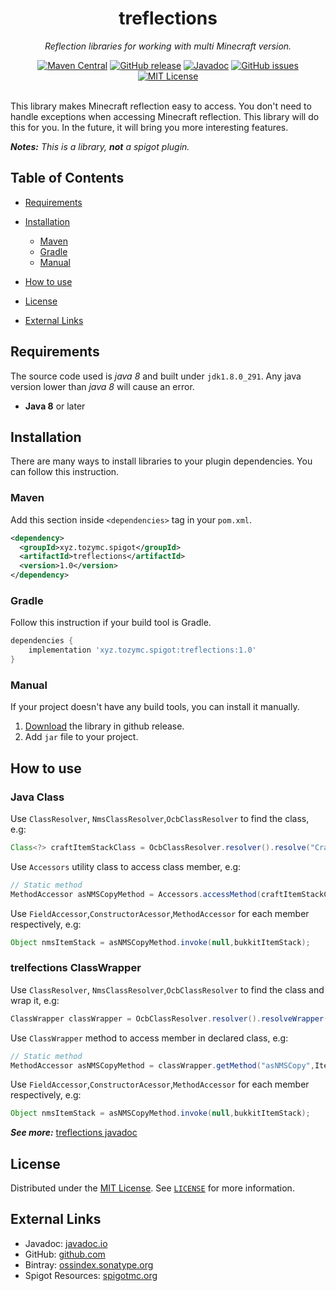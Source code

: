 [originalLicense]: https://opensource.org/licenses/MIT "MIT License"

[license]: https://github.com/TozyMC/treflections/blob/main/LICENSE "MIT License"

[github]: https://github.com/TozyMC/treflections "GitHub project"

[release]: https://github.com/TozyMC/treflections/releases "GitHub Release"

[javadoc]: https://www.javadoc.io/doc/xyz.tozymc.spigot/treflections/ "treflections Javadoc"

[ossIndex]: https://ossindex.sonatype.org/component/pkg:maven/xyz.tozymc.spigot/treflections "OSS Index"

[spigot]: /# "Spigot Resources"

<div align="center">
  <h1>treflections</h1>
  <p><i>Reflection libraries for working with multi Minecraft version.</i></p>
  <a href="https://search.maven.org/artifact/xyz.tozymc.spigot/treflections/1.0/jar"><img alt="Maven Central" src="https://img.shields.io/maven-central/v/xyz.tozymc.spigot/treflections?label=Maven%20Central&logo=apache-maven&style=flat-square"></a>
  <a href="https://github.com/TozyMC/treflections/releases"><img alt="GitHub release" src="https://img.shields.io/github/v/release/TozyMC/treflections?logo=github&style=flat-square"></a>
  <a href="https://www.javadoc.io/doc/xyz.tozymc.spigot/treflections/"><img alt="Javadoc" src="https://javadoc.io/badge2/xyz.tozymc.spigot/treflections/javadoc.svg?style=flat-square&label=Javadoc&color=brightgreen&logo=java"></a>
  <a href="https://github.com/TozyMC/treflections/issues"><img alt="GitHub issues" src="https://img.shields.io/github/issues/TozyMC/treflections?style=flat-square"></a>
  <a href="https://github.com/TozyMC/treflections/blob/main/LICENSE"><img alt="MIT License" src="https://img.shields.io/github/license/TozyMC/treflections?style=flat-square"></a>
</div>
<br>

This library makes Minecraft reflection easy to access. You don't need to handle exceptions when
accessing Minecraft reflection. This library will do this for you. In the future, it will bring you
more interesting features.

***Notes:*** *This is a library,* ***not*** *a spigot plugin.*

## Table of Contents

- [Requirements](#requirements)
- [Installation](#installation)
  - [Maven](#maven)
  - [Gradle](#gradle)
  - [Manual](#manual)

- [How to use](#how-to-use)
- [License](#license)
- [External Links](#external-links)

## Requirements

The source code used is *java 8* and built under `jdk1.8.0_291`. Any java version lower than *java
8* will cause an error.

- **Java 8** or later

## Installation

There are many ways to install libraries to your plugin dependencies. You can follow this
instruction.

### Maven

Add this section inside `<dependencies>` tag in your `pom.xml`.

``` xml
<dependency>
  <groupId>xyz.tozymc.spigot</groupId>
  <artifactId>treflections</artifactId>
  <version>1.0</version>
</dependency>
```

### Gradle

Follow this instruction if your build tool is Gradle.

```gradle
dependencies {
    implementation 'xyz.tozymc.spigot:treflections:1.0'
}
```

### Manual

If your project doesn't have any build tools, you can install it manually.

1. [Download][release] the library in github release.
2. Add `jar` file to your project.

## How to use

### Java Class

Use `ClassResolver`, `NmsClassResolver`,`OcbClassResolver` to find the class, e.g:

```java
Class<?> craftItemStackClass = OcbClassResolver.resolver().resolve("CraftItemStack");
```

Use `Accessors` utility class to access class member, e.g:

```java
// Static method
MethodAccessor asNMSCopyMethod = Accessors.accessMethod(craftItemStackClass,"asNMSCopy",ItemStack);
```

Use `FieldAccessor`,`ConstructorAcessor`,`MethodAccessor` for each member respectively, e.g:

```java
Object nmsItemStack = asNMSCopyMethod.invoke(null,bukkitItemStack); 
```

### trelfections ClassWrapper

Use `ClassResolver`, `NmsClassResolver`,`OcbClassResolver` to find the class and wrap it, e.g:

```java
ClassWrapper classWrapper = OcbClassResolver.resolver().resolveWrapper("CraftItemStack");
```

Use `ClassWrapper` method to access member in declared class, e.g:

```java
// Static method
MethodAccessor asNMSCopyMethod = classWrapper.getMethod("asNMSCopy",ItemStack);
```

Use `FieldAccessor`,`ConstructorAcessor`,`MethodAccessor` for each member respectively, e.g:

```java
Object nmsItemStack = asNMSCopyMethod.invoke(null,bukkitItemStack); 
```

***See more:*** [treflections javadoc][javadoc]

## License

Distributed under the [MIT License][originalLicense]. See [`LICENSE`][license] for more information.

## External Links

- Javadoc: [javadoc.io][javadoc]
- GitHub: [github.com][github]
- Bintray: [ossindex.sonatype.org][ossIndex]
- Spigot Resources: [spigotmc.org][spigot]
